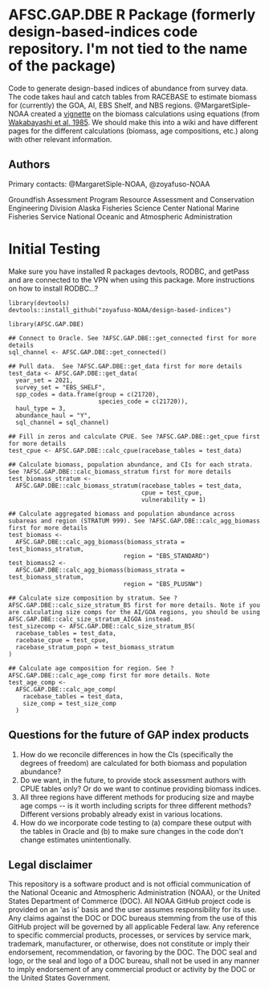 # AFSC.GAP.DBE R Package (formerly design-based-indices code repository. I'm not tied to the name of the package)

Code to generate design-based indices of abundance from survey data. The code takes haul and catch tables from RACEBASE to estimate biomass for (currently) the GOA, AI, EBS Shelf, and NBS regions. @MargaretSiple-NOAA created a [vignette](https://github.com/zoyafuso-NOAA/design-based-indices/tree/master/old_scripts/vignettes) on the biomass calculations using equations (from [Wakabayashi et al. 1985](https://drive.google.com/file/d/1m5c1N4WYysM1pscrpcgWOGZSZIK8vIHr/view?usp=sharing). We should make this into a wiki and have different pages for the different calculations (biomass, age compositions, etc.) along with other relevant information. 

## Authors

Primary contacts: @MargaretSiple-NOAA, @zoyafuso-NOAA

Groundfish Assessment Program
Resource Assessment and Conservation Engineering Division
Alaska Fisheries Science Center
National Marine Fisheries Service
National Oceanic and Atmospheric Administration

# Initial Testing

Make sure you have installed R packages devtools, RODBC, and getPass and are connected to the VPN when using this package. More instructions on how to install RODBC...? 

```
library(devtools)
devtools::install_github("zoyafuso-NOAA/design-based-indices")

library(AFSC.GAP.DBE)

## Connect to Oracle. See ?AFSC.GAP.DBE::get_connected first for more details
sql_channel <- AFSC.GAP.DBE::get_connected()

## Pull data.  See ?AFSC.GAP.DBE::get_data first for more details
test_data <- AFSC.GAP.DBE::get_data( 
  year_set = 2021,
  survey_set = "EBS_SHELF",
  spp_codes = data.frame(group = c(21720), 
                         species_code = c(21720)),
  haul_type = 3,
  abundance_haul = "Y",
  sql_channel = sql_channel)

## Fill in zeros and calculate CPUE. See ?AFSC.GAP.DBE::get_cpue first for more details
test_cpue <- AFSC.GAP.DBE::calc_cpue(racebase_tables = test_data)

## Calculate biomass, population abundance, and CIs for each strata. See ?AFSC.GAP.DBE::calc_biomass_stratum first for more details
test_biomass_stratum <- 
  AFSC.GAP.DBE::calc_biomass_stratum(racebase_tables = test_data,
                                     cpue = test_cpue,
                                     vulnerability = 1)

## Calculate aggregated biomass and population abundance across subareas and region (STRATUM 999). See ?AFSC.GAP.DBE::calc_agg_biomass first for more details
test_biomass <- 
  AFSC.GAP.DBE::calc_agg_biomass(biomass_strata = test_biomass_stratum,
                                region = "EBS_STANDARD")
test_biomass2 <- 
  AFSC.GAP.DBE::calc_agg_biomass(biomass_strata = test_biomass_stratum, 
                                region = "EBS_PLUSNW")

## Calculate size composition by stratum. See ?AFSC.GAP.DBE::calc_size_stratum_BS first for more details. Note if you are calculating size comps for the AI/GOA regions, you should be using AFSC.GAP.DBE::calc_size_stratum_AIGOA instead. 
test_sizecomp <- AFSC.GAP.DBE::calc_size_stratum_BS(
  racebase_tables = test_data,
  racebase_cpue = test_cpue,
  racebase_stratum_popn = test_biomass_stratum
)

## Calculate age composition for region. See ?AFSC.GAP.DBE::calc_age_comp first for more details. Note
test_age_comp <- 
  AFSC.GAP.DBE::calc_age_comp(
    racebase_tables = test_data, 
    size_comp = test_size_comp
  )

```

## Questions for the future of GAP index products

1. How do we reconcile differences in how the CIs (specifically the degrees of freedom) are calculated for both biomass and population abundance?
2. Do we want, in the future, to provide stock assessment authors with CPUE tables only? Or do we want to continue providing biomass indices.
3. All three regions have different methods for producing size and maybe age comps -- is it worth including scripts for three different methods? Different versions probably already exist in various locations.
4. How do we incorporate code testing to (a) compare these output with the tables in Oracle and (b) to make sure changes in the code don't change estimates unintentionally. 


## Legal disclaimer
This repository is a software product and is not official communication of the National Oceanic and Atmospheric Administration (NOAA), or the United States Department of Commerce (DOC). All NOAA GitHub project code is provided on an 'as is' basis and the user assumes responsibility for its use. Any claims against the DOC or DOC bureaus stemming from the use of this GitHub project will be governed by all applicable Federal law. Any reference to specific commercial products, processes, or services by service mark, trademark, manufacturer, or otherwise, does not constitute or imply their endorsement, recommendation, or favoring by the DOC. The DOC seal and logo, or the seal and logo of a DOC bureau, shall not be used in any manner to imply endorsement of any commercial product or activity by the DOC or the United States Government.
